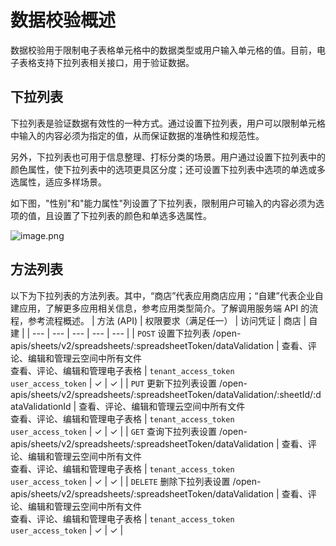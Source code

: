 # 数据校验概述

数据校验用于限制电子表格单元格中的数据类型或用户输入单元格的值。目前，电子表格支持下拉列表相关接口，用于验证数据。

## 下拉列表


下拉列表是验证数据有效性的一种方式。通过设置下拉列表，用户可以限制单元格中输入的内容必须为指定的值，从而保证数据的准确性和规范性。

另外，下拉列表也可用于信息整理、打标分类的场景。用户通过设置下拉列表中的颜色属性，使下拉列表中的选项更具区分度；还可设置下拉列表中选项的单选或多选属性，适应多样场景。

如下图，"性别"和"能力属性"列设置了下拉列表，限制用户可输入的内容必须为选项的值，且设置了下拉列表的颜色和单选多选属性。

![image.png](//sf3-cn.feishucdn.com/obj/open-platform-opendoc/7d6e6ddb3e5e187b32e3c64b2d62ccd4_x8I164hQB9.png?height=1050&lazyload=true&maxWidth=600&width=1740)

## 方法列表

以下为下拉列表的方法列表。其中，“商店”代表应用商店应用；“自建”代表企业自建应用，了解更多应用相关信息，参考应用类型简介。了解调用服务端 API 的流程，参考流程概述。
| 方法 (API) | 权限要求（满足任一） | 访问凭证 | 商店 | 自建 |
| --- | --- | --- | --- | --- |
| `POST` 设置下拉列表 /open-apis/sheets/v2/spreadsheets/:spreadsheetToken/dataValidation | 查看、评论、编辑和管理云空间中所有文件<br>查看、评论、编辑和管理电子表格 | `tenant_access_token`<br>`user_access_token` | ✓ | ✓ |
| `PUT` 更新下拉列表设置 /open-apis/sheets/v2/spreadsheets/:spreadsheetToken/dataValidation/:sheetId/:dataValidationId | 查看、评论、编辑和管理云空间中所有文件<br> 查看、评论、编辑和管理电子表格 | `tenant_access_token`<br>`user_access_token` | ✓ | ✓ |
| `GET` 查询下拉列表设置 /open-apis/sheets/v2/spreadsheets/:spreadsheetToken/dataValidation | 查看、评论、编辑和管理云空间中所有文件<br> 查看、评论、编辑和管理电子表格 | `tenant_access_token`<br>`user_access_token` | ✓ | ✓ |
| `DELETE` 删除下拉列表设置 /open-apis/sheets/v2/spreadsheets/:spreadsheetToken/dataValidation | 查看、评论、编辑和管理云空间中所有文件<br> 查看、评论、编辑和管理电子表格 | `tenant_access_token`<br>`user_access_token` | ✓ | ✓ |


